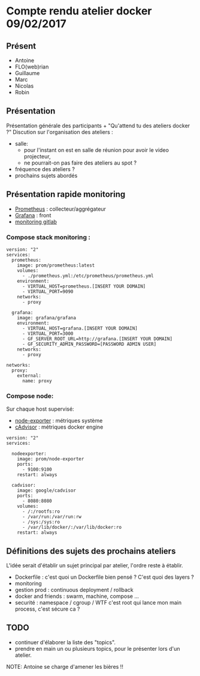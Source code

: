 # Compte rendu atelier docker 09/02/2017

## Présent

 * Antoine
 * FLO(web)rian
 * Guillaume
 * Marc
 * Nicolas
 * Robin

## Présentation

Présentation générale des participants + "Qu'attend tu des ateliers docker ?"
Discution sur l'organisation des ateliers :
  * salle: 
  	* pour l'instant on est en salle de réunion pour avoir le video projecteur,
  	* ne pourrait-on pas faire des ateliers au spot ?
  * fréquence des ateliers ?
  * prochains sujets abordés

## Présentation rapide monitoring

  * [Prometheus](https://prometheus.io) : collecteur/aggrégateur 
  * [Grafana](http://grafana.org/) : front 
  * [monitoring gitlab](http://monitor.gitlab.net/)

### Compose stack monitoring :

```
version: "2"
services:
  prometheus:
    image: prom/prometheus:latest
    volumes:
      - ./prometheus.yml:/etc/prometheus/prometheus.yml
    environment:
      - VIRTUAL_HOST=prometheus.[INSERT YOUR DOMAIN]
      - VIRTUAL_PORT=9090
    networks:
      - proxy

  grafana:
    image: grafana/grafana
    environment:
      - VIRTUAL_HOST=grafana.[INSERT YOUR DOMAIN]
      - VIRTUAL_PORT=3000
      - GF_SERVER_ROOT_URL=http://grafana.[INSERT YOUR DOMAIN]
      - GF_SECURITY_ADMIN_PASSWORD=[PASSWORD ADMIN USER]
    networks:
      - proxy

networks:
  proxy:
    external:
      name: proxy

```

### Compose node:

Sur chaque host supervisé:
  * [node-exporter](https://github.com/prometheus/node_exporter) : métriques système
  * [cAdvisor](https://github.com/google/cadvisor) : métriques docker engine

```
version: "2"
services:

  nodeexporter:
    image: prom/node-exporter
    ports:
      - 9100:9100
    restart: always

  cadvisor:
    image: google/cadvisor
    ports:
      - 8080:8080
    volumes:
      - /:/rootfs:ro
      - /var/run:/var/run:rw
      - /sys:/sys:ro
      - /var/lib/docker/:/var/lib/docker:ro
    restart: always

```


## Définitions des sujets des prochains ateliers

L'idée serait d'établir un sujet principal par atelier, l'ordre reste à établir.

 * Dockerfile : c'est quoi un Dockerfile bien pensé ? C'est quoi des layers ?
 * monitoring
 * gestion prod : continuous deployment / rollback
 * docker and friends : swarm, machine, compose ...
 * securité : namespace / cgroup / WTF c'est root qui lance mon main process, c'est sécure ca ?

## TODO

 * continuer d'élaborer la liste des "topics".
 * prendre en main un ou plusieurs topics, pour le présenter lors d'un atelier.

NOTE: Antoine se charge d'amener les bières !!